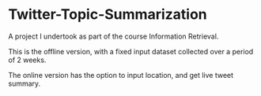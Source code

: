 # Twitter-Topic-Summarization
A project I undertook as part of the course Information Retrieval.

This is the offline version, with a fixed input dataset collected over a period of 2 weeks.

The online version has the option to input location, and get live tweet summary.
